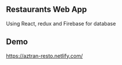## Restaurants Web App

Using React, redux and Firebase for database

## Demo
https://aztran-resto.netlify.com/
